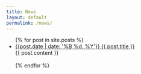 ```yaml
---
title: News
layout: default
permalink: /news/
---
```


<ul>
  {% for post in site.posts %}
  <li>
    <a href="{{ post.url }}">{{post.date | date: '%B %d, %Y'}} {{ post.title }}</a><br/>
    {{ post.content }}
    <br/>
    <br/>
  </li>
  {% endfor %}
</ul>

